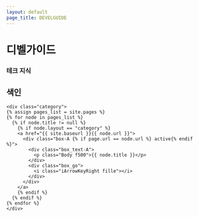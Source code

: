 ```yaml
---
layout: default
page_title: DEVELGUIDE
---
```


<div data-include-path="{{site.baseurl}}/site/TabBar.html"></div>

<main>

  <div class="Side-Bar_dummy"></div>

  <div class="h1-with-account">
    <h1 class="LargeTitle">디벨가이드</h1>
  </div>

  <div class="div-search mobile-search">
    <i class="iSearch iRegular"></i>
    <h3 class="Subheadline">테크 지식</h3>
  </div>

  <div class="Activity">
    <div class="text text-row">
      <h2 class="Title2">색인</h2>
    </div>

    <div class="category">
    {% assign pages_list = site.pages %}
    {% for node in pages_list %}
      {% if node.title != null %}
        {% if node.layout == "category" %}
        <a href="{{ site.baseurl }}{{ node.url }}">
          <div class="box-A {% if page.url == node.url %} active{% endif %}">
            <div class="box_text-A">
              <p class="Body f500">{{ node.title }}</p>
            </div>
            <div class="box_go">
              <i class="iArrowKeyRight fille"></i>
            </div>
          </div>
        </a>
        {% endif %}
      {% endif %}
    {% endfor %}
    </div>
  </div>

</main>

<!-- Script pointing to jekyll-search.js -->
<script>history.scrollRestoration = "manual"</script>
<script type="text/javascript">
  window.addEventListener('scroll', function(e){
    let scroll = document.body.scrollTop;
    if (scroll > 48) {
        document.querySelector('.PC-Header').classList.add('Fix');
        document.querySelector('.PC-Header_dummy').classList.remove('display-none');
    }
    else {
        document.querySelector('.PC-Header').classList.remove('Fix');
        document.querySelector('.PC-Header_dummy').classList.add('display-none');
    } 
  });
</script>
<script type="text/javascript" src="{{site.baseurl}}/asset/js/import.js"></script>
<script type="text/javascript" src="{{site.baseurl}}/asset/js/theme-toggle.js"></script>
<script type="text/javascript" src="{{site.baseurl}}/asset/js/search_ui.js"></script>
<script type="text/javascript" src="{{site.baseurl}}/asset/js/jekyll-search.min.js"></script>
<script type="text/javascript">
  SimpleJekyllSearch({
    searchInput: document.querySelector('.searchInput'),
    resultsContainer: document.querySelector('.searchResults'),
    json: '{{ site.baseurl }}/search.json',
    searchResultTemplate: '<a href="{url}" title="{desc}"><div class="box-A"><p class="Body f500">{title}</p></div></a>',
    noResultsText: '<div class="box-A search-none"><p class="Body f500">검색 결과를 찾을 수 없습니다..ㅠㅜ</p></div>',
    limit: 20,
    fuzzy: false,
    exclude: ['Welcome']
  })
</script>